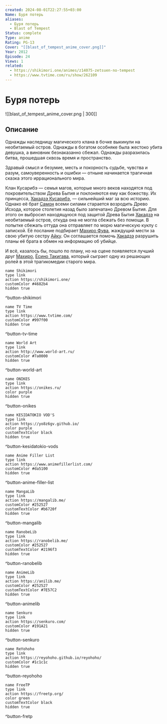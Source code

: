 ```yaml
---
created: 2024-08-01T22:27:55+03:00
Name: Буря потерь
aliases:
  - Буря потерь
  - Blast of Tempest
Status: complete
Type: anime
Rating: PG-13
Cover: "[[blast_of_tempest_anime_cover.png]]"
Year: 2012
Episode: 24
Views: 1
related:
  - https://shikimori.one/animes/z14075-zetsuen-no-tempest
  - https://www.tvtime.com/ru/show/262109
---
```


# Буря потерь

![[blast_of_tempest_anime_cover.png | 300]]


## Описание

Однажды наследницу магического клана в бочке выкинули на необитаемый остров. Однажды в богатом особняке была жестоко убита девушка, а виновник безнаказанно сбежал. Однажды разразилась битва, прошедшая сквозь время и пространство.

Здравый смысл и безумие, месть и покорность судьбе, чувства и разум, самоуверенность и ошибки — отныне начинается трагичная сказка этого иррационального мира.

Клан Кусарибэ — семья магов, которые много веков находятся под покровительством Древа Бытия и поклоняются ему как божеству. Их принцесса, [Хакадзэ Кусарибэ](https://shikimori.one/characters/62583-hakaze-kusaribe), — сильнейший маг за всю историю. Однако её брат [Самон](https://shikimori.one/characters/68419-samon-kusaribe) всеми силами старается возродить Древо Исхода, которое столетия назад было запечатано Древом Бытия. Для этого он выбросил находящуюся под защитой Древа Бытия [Хакадзэ](https://shikimori.one/characters/62583-hakaze-kusaribe) на необитаемый остров, откуда она не могла сбежать без помощи. В попытке сбежать оттуда она отправляет по морю магическую куклу с запиской. Её послание подбирает [Махиро Фува](https://shikimori.one/characters/42202-mahiro-fuwa), жаждущий мести за свою убитую сестру [Айку](https://shikimori.one/characters/62581-aika-fuwa). Он соглашается помочь [Хакадзэ](https://shikimori.one/characters/62583-hakaze-kusaribe) разрушить планы её брата в обмен на информацию об убийце.

И всё, казалось бы, пошло по плану, но на сцене появляется лучший друг [Махиро](https://shikimori.one/characters/42202-mahiro-fuwa), [Ёсино Такигава](https://shikimori.one/characters/43737-yoshino-takigawa), который сыграет одну из решающих ролей в этой трагикомедии старого мира.


```button
name Shikimori
type link
action https://shikimori.one/
customColor #4682b4
hidden true
```
^button-shikimori

```button
name TV Time
type link
action https://www.tvtime.com/
customColor #997f00
hidden true
```
^button-tv-time

```button
name World Art
type link
action http://www.world-art.ru/
customColor #7a0000
hidden true
```
^button-world-art

```button
name ONIKES
type link
action https://onikes.ru/
color purple
hidden true
```
^button-onikes

```button
name KESIDATOKIO VOD'S
type link
action https://yo8z6gv.github.io/
color purple
customTextColor black
hidden true
```
^button-kesidatokio-vods

```button
name Anime Filler List
type link
action https://www.animefillerlist.com/
customColor #da5100
hidden true
```
^button-anime-filler-list

```button
name MangaLib
type link
action https://mangalib.me/
customColor #252527
customTextColor #b6720f
hidden true
```
^button-mangalib

```button
name RanobeLib
type link
action https://ranobelib.me/
customColor #252527
customTextColor #2196f3
hidden true
```
^button-ranobelib

```button
name AnimeLib
type link
action https://anilib.me/
customColor #252527
customTextColor #7E57C2
hidden true
```
^button-animelib

```button
name Senkuro
type link
action https://senkuro.com/
customColor #191A21
hidden true
```
^button-senkuro

```button
name ReYohoho
type link
action https://reyohoho.github.io/reyohoho/
customColor #1c1c1c
hidden true
```
^button-reyohoho

```button
name FreeTP
type link
action https://freetp.org/
color green
customTextColor black
hidden true
```
^button-fretp
